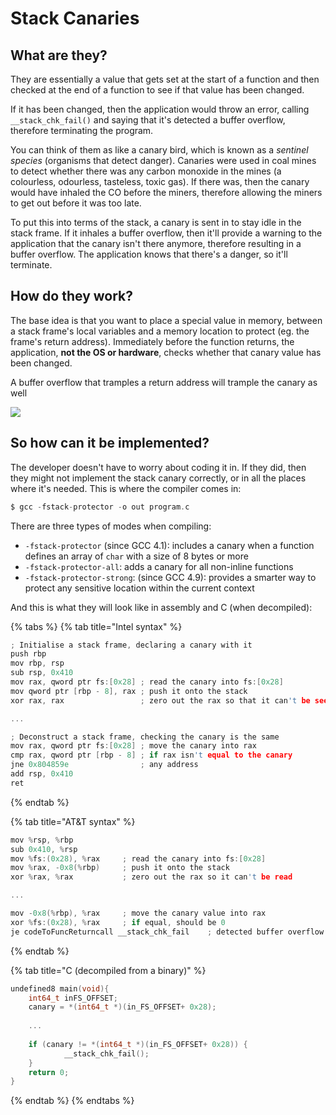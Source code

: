 # Stack Canaries

## What are they? <a id="what-are-they"></a>

They are essentially a value that gets set at the start of a function and then checked at the end of a function to see if that value has been changed.

If it has been changed, then the application would throw an error, calling `__stack_chk_fail()` and saying that it's detected a buffer overflow, therefore terminating the program.

You can think of them as like a canary bird, which is known as a _sentinel species_ \(organisms that detect danger\). Canaries were used in coal mines to detect whether there was any carbon monoxide in the mines \(a colourless, odourless, tasteless, toxic gas\). If there was, then the canary would have inhaled the CO before the miners, therefore allowing the miners to get out before it was too late.

To put this into terms of the stack, a canary is sent in to stay idle in the stack frame. If it inhales a buffer overflow, then it'll provide a warning to the application that the canary isn't there anymore, therefore resulting in a buffer overflow. The application knows that there's a danger, so it'll terminate.

## How do they work? <a id="how-do-they-work"></a>

The base idea is that you want to place a special value in memory, between a stack frame's local variables and a memory location to protect \(eg. the frame's return address\). Immediately before the function returns, the application, **not the OS or hardware**, checks whether that canary value has been changed.

A buffer overflow that tramples a return address will trample the canary as well

![](https://gblobscdn.gitbook.com/assets%2F-MGOhxJbNhi10jg9Cv-U%2F-MGQ37XOFEPz5KB74-yU%2F-MGXSleDyWCpl6TQf612%2Fstack_canary.png?alt=media&token=ff94e014-5b2f-456a-80da-8c6853ac2988)

## So how can it be implemented? <a id="so-how-can-it-be-implemented"></a>

The developer doesn't have to worry about coding it in. If they did, then they might not implement the stack canary correctly, or in all the places where it's needed. This is where the compiler comes in:

```c
$ gcc -fstack-protector -o out program.c
```

There are three types of modes when compiling:

* `-fstack-protector` \(since GCC 4.1\): includes a canary when a function defines an array of `char` with a size of 8 bytes or more
* `-fstack-protector-all`: adds a canary for all non-inline functions
* `-fstack-protector-strong`: \(since GCC 4.9\): provides a smarter way to protect any sensitive location within the current context

And this is what they will look like in assembly and C \(when decompiled\):

{% tabs %}
{% tab title="Intel syntax" %}
```c
; Initialise a stack frame, declaring a canary with it
push rbp
mov rbp, rsp
sub rsp, 0x410
mov rax, qword ptr fs:[0x28] ; read the canary into fs:[0x28]
mov qword ptr [rbp - 8], rax ; push it onto the stack
xor rax, rax                 ; zero out the rax so that it can't be seen again​

...

; Deconstruct a stack frame, checking the canary is the same
​mov rax, qword ptr fs:[0x28] ; move the canary into rax
cmp rax, qword ptr [rbp - 8] ; if rax isn't equal to the canary
jne 0x804859e                ; any address
add rsp, 0x410
ret
```
{% endtab %}

{% tab title="AT&T syntax" %}
```c
mov %rsp, %rbp
sub 0x410, %rsp
mov %fs:(0x28), %rax     ; read the canary into fs:[0x28]
mov %rax, -0x8(%rbp)     ; push it onto the stack
xor %rax, %rax           ; zero out the rax so it can't be read​

...

​mov -0x8(%rbp), %rax     ; move the canary value into rax
xor %fs:(0x28), %rax     ; if equal, should be 0
je codeToFuncReturncall __stack_chk_fail    ; detected buffer overflow
```
{% endtab %}

{% tab title="C \(decompiled from a binary\)" %}
```c
undefined8 main(void){
    int64_t inFS_OFFSET;
    canary = *(int64_t *)(in_FS_OFFSET+ 0x28);
    
    ...
    
    if (canary != *(int64_t *)(in_FS_OFFSET+ 0x28)) {
            __stack_chk_fail();
    }
    return 0;
}
```
{% endtab %}
{% endtabs %}

​

